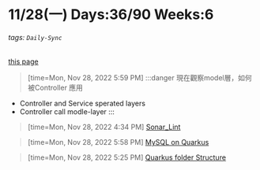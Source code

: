 # 11/28(一) Days:36/90 Weeks:6  
###### tags: `Daily-Sync`  
[this page](https://hackmd.io/@nu_qcIVMToaLLQ-6gTt93g/B1GbxY-Pi)  

>[time=Mon, Nov 28, 2022 5:59 PM]
:::danger
現在觀察model層，如何被Controller 應用
- Controller and Service sperated layers
- Controller call modle-layer
:::



>[time=Mon, Nov 28, 2022 4:34 PM]
[Sonar_Lint](https://hackmd.io/@nu_qcIVMToaLLQ-6gTt93g/S1oQOKZvo)

>[time=Mon, Nov 28, 2022 5:58 PM]
[MySQL on Quarkus](https://hackmd.io/@nu_qcIVMToaLLQ-6gTt93g/ryZtN0-ws) 

>[time=Mon, Nov 28, 2022 5:25 PM]
[Quarkus folder Structure](https://hackmd.io/@nu_qcIVMToaLLQ-6gTt93g/ByM5pxMPi)
